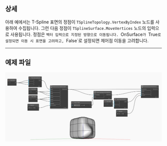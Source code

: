 ## 상세
아래 예에서는 T-Spline 표면의 정점이 `TSplineTopology.VertexByIndex` 노드를 사용하여 수집됩니다. 그런 다음 정점이 `TSplineSurface.MoveVertices` 노드의 입력으로 사용됩니다. 정점은 `벡터 입력으로 지정된 방향으로 이동됩니다. `OnSurface`가 `True`로 설정되면 이동 시 표면을 고려하고, `False`로 설정되면 제어점 이동을 고려합니다.
___
## 예제 파일

![TSplineSurface.MoveVertices](./Autodesk.DesignScript.Geometry.TSpline.TSplineSurface.MoveVertices_img.jpg)
